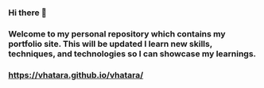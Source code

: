 ### Hi there 👋

### Welcome to my personal repository which contains my portfolio site. This will be updated I learn new skills, techniques, and technologies so I can showcase my learnings.

### https://vhatara.github.io/vhatara/

<!--
**vhatara/vhatara** is a ✨ _special_ ✨ repository because its `README.md` (this file) appears on your GitHub profile.

Here are some ideas to get you started:

- 🔭 I’m currently working on ...
- 🌱 I’m currently learning ...
- 👯 I’m looking to collaborate on ...
- 🤔 I’m looking for help with ...
- 💬 Ask me about ...
- 📫 How to reach me: ...
- 😄 Pronouns: ...
- ⚡ Fun fact: ...
-->
